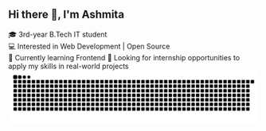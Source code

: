 ## Hi there 👋, I'm Ashmita
🎓 3rd-year B.Tech IT student  
💻 Interested in Web Development | Open Source  
🌱 Currently learning Frontend 
🚀 Looking for internship opportunities to apply my skills in real-world projects
![GitHub Contribution Snake Light](https://raw.githubusercontent.com/iashmita97/iashmita97/output/github-contribution-grid-snake.svg#gh-light-mode-only)
